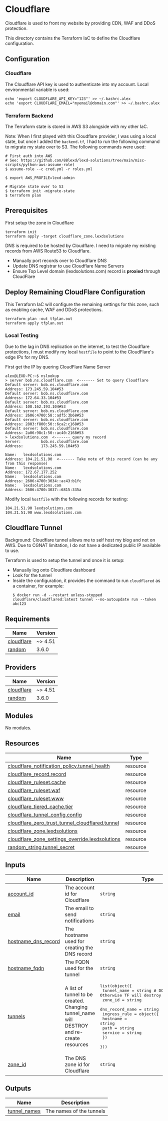 # Cloudflare
Cloudflare is used to front my website by providing CDN, WAF and DDoS protection.

This directory contains the Terraform IaC to define the Cloudflare configuration.

## Configuration
### Cloudflare
The Cloudflare API key is used to authenticate into my account. Local environmental variable is used:
```
echo 'export CLOUDFLARE_API_KEY="123"' >> ~/.bashrc.alex
echo 'export CLOUDFLARE_EMAIL="myemail@domain.com"' >> ~/.bashrc.alex
```

### Terraform Backend
The Terraform state is stored in AWS S3 alongside with my other IaC.

Note: When I first played with this Cloudflare provider, I was using a local state, but once I added the `backend.tf`, I had to run the following command to migrate my state over to S3. The following commands were used:

```shell
# First auth into AWS
# See: https://github.com/88lexd/lexd-solutions/tree/main/misc-scripts/python-aws-assume-role)
$ assume-role --c cred.yml -r roles.yml

$ export AWS_PROFILE=lexd-admin

# Migrate state over to S3
$ terraform init -migrate-state
$ terraform plan
```

## Prerequisites
First setup the zone in Cloudflare
```
terraform init
terraform apply -target cloudflare_zone.lexdsolutions
```

DNS is required to be hosted by Cloudflare. I need to migrate my existing records from AWS Route53 to Cloudflare.

 - Manually port records over to Cloudflare DNS
 - Update DNS registrar to use Cloudflare Name Servers
 - Ensure Top Level domain (lexdsolutions.com) record is **proxied** through CloudFlare

## Deploy Remaining CloudFlare Configuration
This Terraform IaC will configure the remaining settings for this zone, such as enabling cache, WAF and DDoS protections.

```
terraform plan -out tfplan.out
terraform apply tfplan.out
```

### Local Testing
Due to the lag in DNS replication on the internet, to test the Cloudflare protections, I must modify my local `hostfile` to point to the CloudFlare's edge IPs for my DNS.

First get the IP by quering CloudFlare Name Server
```
alex@LEXD-PC:~$ nslookup
> server bob.ns.cloudflare.com  <------- Set to query Cloudflare
Default server: bob.ns.cloudflare.com
Address: 173.245.59.104#53
Default server: bob.ns.cloudflare.com
Address: 172.64.33.104#53
Default server: bob.ns.cloudflare.com
Address: 108.162.193.104#53
Default server: bob.ns.cloudflare.com
Address: 2606:4700:58::adf5:3b68#53
Default server: bob.ns.cloudflare.com
Address: 2803:f800:50::6ca2:c168#53
Default server: bob.ns.cloudflare.com
Address: 2a06:98c1:50::ac40:2168#53
> lexdsolutions.com  <------- query my record
Server:         bob.ns.cloudflare.com
Address:        173.245.59.104#53

Name:   lexdsolutions.com
Address: 104.21.51.90  <------- Take note of this record (can be any from this response)
Name:   lexdsolutions.com
Address: 172.67.177.252
Name:   lexdsolutions.com
Address: 2606:4700:3034::ac43:b1fc
Name:   lexdsolutions.com
Address: 2606:4700:3037::6815:335a
```

Modify local `hostfile` with the following records for testing:
```
104.21.51.90 lexdsolutions.com
104.21.51.90 www.lexdsolutions.com
```

## Cloudflare Tunnel
Background: Cloudflare tunnel allows me to self host my blog and not on AWS. Due to CGNAT limitation, I do not have a dedicated public IP available to use.

Terraform is used to setup the tunnel and once it is setup:
 - Manually log onto Cloudflare dashboard
 - Look for the tunnel
 - Inside the configuration, it provides the command to run `cloudflared` as a container, for example:
    ```
    $ docker run -d --restart unless-stopped cloudflare/cloudflared:latest tunnel --no-autoupdate run --token abc123
    ```

<!-- BEGIN_TF_DOCS -->
## Requirements

| Name | Version |
|------|---------|
| <a name="requirement_cloudflare"></a> [cloudflare](#requirement\_cloudflare) | ~> 4.51 |
| <a name="requirement_random"></a> [random](#requirement\_random) | 3.6.0 |

## Providers

| Name | Version |
|------|---------|
| <a name="provider_cloudflare"></a> [cloudflare](#provider\_cloudflare) | ~> 4.51 |
| <a name="provider_random"></a> [random](#provider\_random) | 3.6.0 |

## Modules

No modules.

## Resources

| Name | Type |
|------|------|
| [cloudflare_notification_policy.tunnel_health](https://registry.terraform.io/providers/cloudflare/cloudflare/latest/docs/resources/notification_policy) | resource |
| [cloudflare_record.record](https://registry.terraform.io/providers/cloudflare/cloudflare/latest/docs/resources/record) | resource |
| [cloudflare_ruleset.cache](https://registry.terraform.io/providers/cloudflare/cloudflare/latest/docs/resources/ruleset) | resource |
| [cloudflare_ruleset.waf](https://registry.terraform.io/providers/cloudflare/cloudflare/latest/docs/resources/ruleset) | resource |
| [cloudflare_ruleset.www](https://registry.terraform.io/providers/cloudflare/cloudflare/latest/docs/resources/ruleset) | resource |
| [cloudflare_tiered_cache.tier](https://registry.terraform.io/providers/cloudflare/cloudflare/latest/docs/resources/tiered_cache) | resource |
| [cloudflare_tunnel_config.config](https://registry.terraform.io/providers/cloudflare/cloudflare/latest/docs/resources/tunnel_config) | resource |
| [cloudflare_zero_trust_tunnel_cloudflared.tunnel](https://registry.terraform.io/providers/cloudflare/cloudflare/latest/docs/resources/zero_trust_tunnel_cloudflared) | resource |
| [cloudflare_zone.lexdsolutions](https://registry.terraform.io/providers/cloudflare/cloudflare/latest/docs/resources/zone) | resource |
| [cloudflare_zone_settings_override.lexdsolutions](https://registry.terraform.io/providers/cloudflare/cloudflare/latest/docs/resources/zone_settings_override) | resource |
| [random_string.tunnel_secret](https://registry.terraform.io/providers/hashicorp/random/3.6.0/docs/resources/string) | resource |

## Inputs

| Name | Description | Type | Default | Required |
|------|-------------|------|---------|:--------:|
| <a name="input_account_id"></a> [account\_id](#input\_account\_id) | The account id for Cloudflare | `string` | n/a | yes |
| <a name="input_email"></a> [email](#input\_email) | The email to send notifications | `string` | n/a | yes |
| <a name="input_hostname_dns_record"></a> [hostname\_dns\_record](#input\_hostname\_dns\_record) | The hostname used for creating the DNS record | `string` | n/a | yes |
| <a name="input_hostname_fqdn"></a> [hostname\_fqdn](#input\_hostname\_fqdn) | The FQDN used for the tunnel | `string` | n/a | yes |
| <a name="input_tunnels"></a> [tunnels](#input\_tunnels) | A list of tunnel to be created.<br/>Changing tunnel\_name will DESTROY and re-create resources | <pre>list(object({<br/>    tunnel_name     = string # DO NOT CHANGE; Otherwise TF will destroy and recreate!<br/>    zone_id         = string<br/>    dns_record_name = string<br/>    ingress_rule = object({<br/>      hostname = string<br/>      path     = string<br/>      service  = string<br/>    })<br/>  }))</pre> | n/a | yes |
| <a name="input_zone_id"></a> [zone\_id](#input\_zone\_id) | The DNS zone id for Cloudflare | `string` | n/a | yes |

## Outputs

| Name | Description |
|------|-------------|
| <a name="output_tunnel_names"></a> [tunnel\_names](#output\_tunnel\_names) | The names of the tunnels |
<!-- END_TF_DOCS -->
